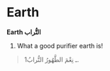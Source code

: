 Earth
=====

**Earth التُّراب**

1. What a good purifier earth is!

> 1ـ نِعْمَ الطَّهُورُ التُّرابُ.


